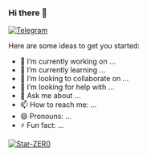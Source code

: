 ### Hi there 👋

[![Telegram](https://img.shields.io/static/v1?label=Telegram&message=https://t.me/etjson&color=0088cc)](https://t.me/etjson)

Here are some ideas to get you started:

- 🔭 I’m currently working on ...
- 🌱 I’m currently learning ...
- 👯 I’m looking to collaborate on ...
- 🤔 I’m looking for help with ...
- 💬 Ask me about ...
- 📫 How to reach me: ...
- 😄 Pronouns: ...
- ⚡ Fun fact: ...

[![Star-ZER0](https://count.getloli.com/get/@etjson?theme=rule34)](https://count.getloli.com/get/@etjson?theme=rule34)
